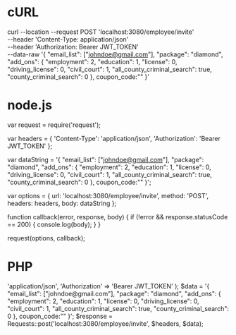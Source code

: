 # cURL

curl --location --request POST 'localhost:3080/employee/invite' \
--header 'Content-Type: application/json' \
--header 'Authorization: Bearer JWT_TOKEN' \
--data-raw '{
    "email_list": ["johndoe@gmail.com"],
    "package": "diamond",
    "add_ons": {
        "employment": 2,
        "education": 1,
        "license": 0,
        "driving_license": 0,
        "civil_court": 1,
        "all_county_criminal_search": true,
        "county_criminal_search": 0
    },
    coupon_code:""
}'

# node.js

var request = require('request');

var headers = {
    'Content-Type': 'application/json',
    'Authorization': 'Bearer JWT_TOKEN'
};

var dataString = '{ "email_list": ["johndoe@gmail.com"], "package": "diamond", "add_ons": { "employment": 2, "education": 1, "license": 0, "driving_license": 0, "civil_court": 1, "all_county_criminal_search": true, "county_criminal_search": 0 }, coupon_code:"" }';

var options = {
    url: 'localhost:3080/employee/invite',
    method: 'POST',
    headers: headers,
    body: dataString
};

function callback(error, response, body) {
    if (!error && response.statusCode == 200) {
        console.log(body);
    }
}

request(options, callback);

# PHP

<?php
include('vendor/rmccue/requests/library/Requests.php');
Requests::register_autoloader();
$headers = array(
    'Content-Type' => 'application/json',
    'Authorization' => 'Bearer JWT_TOKEN'
);
$data = '{ "email_list": ["johndoe@gmail.com"], "package": "diamond", "add_ons": { "employment": 2, "education": 1, "license": 0, "driving_license": 0, "civil_court": 1, "all_county_criminal_search": true, "county_criminal_search": 0 }, coupon_code:"" }';
$response = Requests::post('localhost:3080/employee/invite', $headers, $data);
